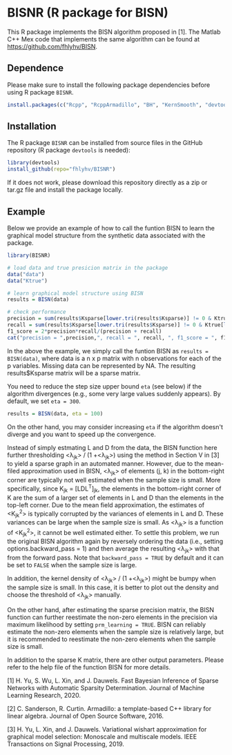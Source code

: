 # BISNR (R package for BISN)

This R package implements the BISN algorithm proposed in [1]. The Matlab C++ Mex code that implements the same algorithm can be found at https://github.com/fhlyhv/BISN.

## Dependence
Please make sure to install the following package dependencies before using R package `BISNR`. 
```r
install.packages(c("Rcpp", "RcppArmadillo", "BH", "KernSmooth", "devtools"))
```

## Installation
The R package `BISNR` can be installed from source files in the GitHub repository (R package `devtools` is needed):
```r
library(devtools)
install_github(repo="fhlyhv/BISNR")
```

If it does not work, please download this repository directly as a zip or tar.gz file and install the package locally.

## Example
Below we provide an example of how to call the funtion BISN to learn the graphical model structure from the synthetic data associated with the package. 
```r
library(BISNR)

# load data and true presicion matrix in the package
data("data")
data("Ktrue")

# learn graphical model structure using BISN
results = BISN(data)

# check performance
precision = sum(results$Ksparse[lower.tri(results$Ksparse)] != 0 & Ktrue[lower.tri(Ktrue)] != 0)/sum(results$Ksparse[lower.tri(results$Ksparse)] != 0)
recall = sum(results$Ksparse[lower.tri(results$Ksparse)] != 0 & Ktrue[lower.tri(Ktrue)] != 0)/sum(Ktrue[lower.tri(Ktrue)] != 0)
f1_score = 2*precision*recall/(precision + recall)
cat("precision = ",precision,", recall = ", recall, ", f1_score = ", f1_score, "run_time = ", results$run_time)
```

In the above the example, we simply call the funtion BISN as `results = BISN(data)`, where data is a n x p matrix with n observations for each of the p variables. Missing data can be represented by NA. The resulting results$Ksparse matrix will be a sparse matrix.

You need to reduce the step size upper bound `eta` (see below) if the algorithm divergences (e.g., some very large values suddenly appears). By default, we set `eta = 300`.
```r
results = BISN(data, eta = 100)
```
On the other hand, you may consider increasing `eta` if the algorithm doesn't diverge and you want to speed up the convergence.

Instead of simply estmating L and D from the data, the BISN function here further thresholding <&lambda;<sub>jk</sub>> / (1 +<&lambda;<sub>jk</sub>>) using the method in 
Section V in [3] to yield a sparse graph in an automated manner. However, due to the mean-filed approximation used in BISN, <&lambda;<sub>jk</sub>> of 
elements (j, k) in the bottom-right corner are typically not well estimated when the sample size is small. More specifically, since K<sub>jk</sub> = [LDL<sup>T</sup>]<sub>jk</sub>, the elements in the bottom-right corner of K are the sum of a larger set of elements in L and D than the elements in the top-left corner. Due to the mean field 
approximation, the estimates of <K<sub>jk</sub><sup>2</sup>> is typically corrupted by the variances of elements in L and D. These variances can be large when the sample size is small. As <&lambda;<sub>jk</sub>> is a function of <K<sub>jk</sub><sup>2</sup>>, it cannot be well estimated 
either. To settle this problem, we run the original BISN algorithm again by reversely ordering the data (i.e., setting options.backward_pass = 1) and then average the 
resulting <&lambda;<sub>jk</sub>> with that from the forward pass. Note that `backward_pass = TRUE` by default and it can be set to `FALSE` when the sample 
size is large.

In addition, the kernel density of <&lambda;<sub>jk</sub>> / (1 +<&lambda;<sub>jk</sub>>) might be bumpy when the sample size is small. In this case, it is better to 
plot out the density and choose the threshold of <&lambda;<sub>jk</sub>> manually.

On the other hand, after estimating the sparse precision matrix, the BISN function can further reestimate the non-zero elements in the precision via maximum likelihood by setting `prm_learning = TRUE`. BISN can reliably estimate the non-zero elements when the sample size is relatively large, but it is recommended to reestimate the non-zero elements when the sample size is small. 

In addition to the sparse K matrix, there are other output parameters. Please refer to the help file of the function BISN for more details.

[1] H. Yu, S. Wu, L. Xin, and J. Dauwels. Fast Bayesian Inference of Sparse Networks with Automatic Sparsity Determination. Journal of Machine Learning Research, 2020.

[2] C. Sanderson, R. Curtin. Armadillo: a template-based C++ library for linear algebra. Journal of Open Source Software, 2016.

[3] H. Yu, L. Xin, and J. Dauwels. Variational wishart approximation for graphical model selection: Monoscale and multiscale models. IEEE Transactions on Signal Processing, 2019.
